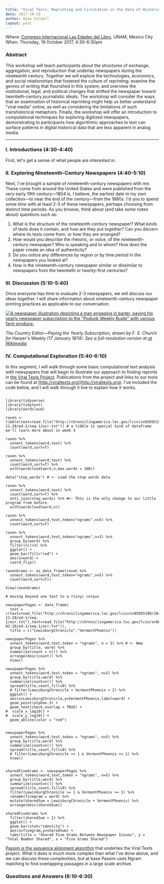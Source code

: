 ```yaml
---
title: "Viral Texts: Reprinting and Circulation in the Data of Historical Newspapers"
date: 2017-10-19
author: Ryan Cordell
layout: post
---
```


Where: [Congreso Internacional Las Edades del Libro](http://www.actividadesacademicas.iib.unam.mx/index.php/EDL/edl17/schedConf/overview), UNAM, Mexico City  
When: Thursday, 19 October 2017, 4:30-6:30pm

### Abstract 

This workshop will teach participants about the structures of exchange, aggregation, and reproduction that underlay newspapers during the nineteenth century. Together we will explore the technologies, economics, and social relationships that fostered the culture of reprinting; examine the genres of writing that flourished in this system; and overview the institutional, legal, and political changes that shifted the newspaper toward twentieth-century journalistic ideals. The workshop will consider the ways that an examination of historical reprinting might help us better understand “viral media” online, as well as considering the limitations of such transhistorical metaphors. Finally, the workshop will offer an introduction to computational techniques for exploring digitized newspapers, demonstrating to participants how algorithmic approaches to text can surface patterns in digital historical data that are less apparent in analog media.

-----

### I. Introductions (4:30-4:40)

First, let's get a sense of what people are interested in.

### II. Exploring Nineteenth-Century Newspapers (4:40-5:10)

Next, I've brought a sample of nineteenth-century newspapers with me. These come from around the United States and were published from the very early 19th century—1804 is, I believe, the earliest date in my own collection—to near the end of the century—from the 1880s. I'd you to spend some time with at least 2-3 of these newspapers, perhaps choosing from distinct time periods. As you browse, think about (and take some notes about) questions such as:

1. What is the structure of the nineteenth-century newspaper? What kinds of texts does it contain, and how are they put together? Can you discern where its texts come from, or how they are arranged?
2. How would you describe the rhetoric, or voice, of the nineteenth-century newspaper? Who is speaking and to whom? How does the paper create an idea of authenticity?
3. Do you notice any differences by region or by time period in the newspapers you looked at?
4. How is the nineteenth-century newspaper similar or dissimilar to newspapers from the twentieth or twenty-first centuries?

### III. Discussion (5:10-5:40)

Once everyone has time to evaluate 2-3 newspapers, we will discuss our ideas together. I will share information about nineteenth-century newspaper printing practices as applicable to our conversation.

[![A newspaper illustration depicting a man engaging in barter, paying his yearly newspaper subscription to the "Podunk Weekly Bugle" with various farm produce.](https://upload.wikimedia.org/wikipedia/commons/0/05/Barter-Chickens_for_Subscription.jpg)](https://commons.wikimedia.org/wiki/File:Barter-Chickens_for_Subscription.jpg)

*The Country Editor—Paying the Yearly Subscription, drawn by F. S. Church for* Harper's Weekly *(17 January 1874). See a full-resolution version at [at Wikimedia](https://upload.wikimedia.org/wikipedia/commons/0/05/Barter-Chickens_for_Subscription.jpg)*

### IV. Computational Exploration (5:40-6:10)

In this segment, I will walk through some basic computational text analysis with newspapers that will begin to illustrate our approach to finding reprints in [the Viral Texts Project](http://viraltexts.org). Publications from the project and links to our tools can be found at [http://viraltexts.org](http://viraltexts.org). I've included the code below, and I will walk through it live to explain how it works.

```{r}

library(tidyverse)
library(tidytext)
library(wordcloud)

raven <- tibble(text=read_file("http://chroniclingamerica.loc.gov/lccn/sn85055199/1849-11-28/ed-1/seq-1/ocr.txt")) # a tibble is special kind of dataframe we'll learn more about in week 3

raven %>% 
  unnest_tokens(word,text) %>%
  count(word,sort=T)

raven %>% 
  unnest_tokens(word,text) %>%
  count(word,sort=T) %>% 
  with(wordcloud(word,n,max.words = 100))

data("stop_words") # <- Load the stop words data

raven %>% 
  unnest_tokens(word,text) %>%
  count(word,sort=T) %>% 
  anti_join(stop_words) %>% #<- This is the only change to our little program from before.
  with(wordcloud(word,n))

raven %>%
  unnest_tokens(word,text,token="ngrams",n=5) %>%
  count(word,sort=T)

raven %>%
  unnest_tokens(word,text,token="ngrams",n=3) %>%
  group_by(word) %>% 
  filter(n()>3) %>%
  ggplot() + 
  geom_bar(fill="red") + 
  aes(x=word) + 
  coord_flip()

ravenGrams <- as_data_frame(raven %>%
  unnest_tokens(word,text,token="ngrams",n=5) %>%
  count(word,sort=T))

View(ravenGrams)

# moving beyond one text to a (tiny) corpus

newspaperPages <- data_frame(
  text = c(text=read_file("http://chroniclingamerica.loc.gov/lccn/sn85055199/1849-11-28/ed-1/seq-1/ocr.txt"),text=read_file("http://chroniclingamerica.loc.gov/lccn/sn98060050/1845-02-28/ed-1/seq-1/ocr.txt")),
  title = c("LewisburgChronicle","VermontPhoenix"))

newspaperPages %>% 
  unnest_tokens(word,text,token = "ngrams", n = 5) %>% # <- New
  group_by(title, word) %>% 
  summarize(count = n()) %>%
  arrange(desc(count)) %>%
  View()

newspaperPages %>%
  unnest_tokens(word,text,token = "ngrams", n=5) %>%
  group_by(title,word) %>% 
  summarize(count=n()) %>% 
  spread(title,count,fill=0) %>% 
  # filter(LewisburgChronicle + VermontPhoenix > 2) %>% 
  ggplot() +
  aes(x=LewisburgChronicle,y=VermontPhoenix,label=word) + 
  geom_point(alpha=.3) + 
  geom_text(check_overlap = TRUE) +
#  scale_x_log10() +
#  scale_y_log10() +
  geom_abline(color = "red")


newspaperPages %>%
  unnest_tokens(word,text,token = "ngrams", n=5) %>%
  group_by(title,word) %>% 
  summarize(count=n()) %>% 
  spread(title,count,fill=0) %>%
  # filter(LewisburgChronicle >= 1 & VermontPhoenix >= 1) %>%
  View()


sharedFiveGrams <- newspaperPages %>%
  unnest_tokens(word,text,token = "ngrams", n=5) %>%
  group_by(title,word) %>% 
  summarize(count=n()) %>% 
  spread(title,count,fill=0) %>%
  filter(LewisburgChronicle >= 1 & VermontPhoenix >= 1) %>%
  rename(fivegram = word) %>%
  mutate(sharedSum = LewisburgChronicle + VermontPhoenix) %>%
  arrange(desc(sharedSum))

sharedFiveGrams %>%
  filter(sharedSum > 2) %>%
  ggplot() +
  geom_bar(stat="identity") +
  aes(x=fivegram,y=sharedSum) +
  labs(title = "Shared Five Grams Between Newspaper Issues", y = "Total Number Shared", x = "Five Grams Shared")

```

[Passim is the sequence alignment algorithm](https://github.com/dasmiq/passim) that underlies the Viral Texts project. What it does is much more complex than what I've done above, and we can discuss those complexities, but at base Passim uses Ngram matching to find overlapping passages in a large scale archive.

### Questions and Answers (6:10-6:30)
